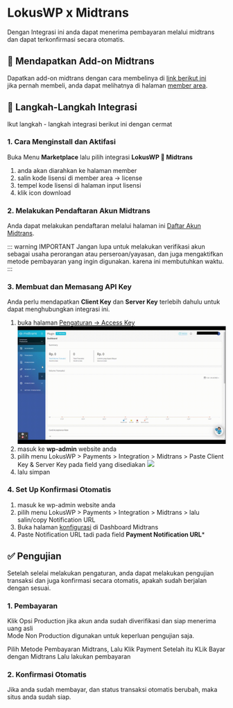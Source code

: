 
# LokusWP x Midtrans

 <Badge text="Goal"/> Dengan Integrasi ini anda dapat menerima pembayaran melalui midtrans dan dapat terkonfirmasi secara otomatis.


## 🛒 Mendapatkan Add-on Midtrans
Dapatkan add-on midtrans dengan cara membelinya di [link berikut ini](https://lokuswp.id/plugins/midtrans/) \
jika  pernah membeli, anda dapat melihatnya di halaman [member area](https://member.lokuswp.id).


## 👣 Langkah-Langkah Integrasi

Ikut langkah - langkah integrasi berikut ini dengan cermat

### 1. Cara Menginstall dan Aktifasi

Buka Menu **Marketplace** lalu pilih integrasi **LokusWP 🤝 Midtrans**
1. anda akan diarahkan ke halaman member
2. salin kode lisensi di member area -> license
3. tempel kode lisensi di halaman input lisensi
4. klik icon download

### 2. Melakukan Pendaftaran Akun Midtrans

Anda dapat melakukan pendaftaran melalui halaman ini [Daftar Akun Midtrans](https://dashboard.midtrans.com/register).


::: warning IMPORTANT
Jangan lupa untuk melakukan verifikasi akun sebagai usaha perorangan atau perseroan/yayasan, dan juga mengaktifkan metode pembayaran yang ingin digunakan. karena ini membutuhkan waktu.
:::

### 3. Membuat dan Memasang API Key

Anda perlu mendapatkan **Client Key** dan **Server Key** terlebih dahulu untuk dapat menghubungkan integrasi ini.
1. buka halaman [Pengaturan -> Access Key](https://dashboard.midtrans.com/settings/config_info)
   ![](assets/midtransconfig.gif)
2. masuk ke **wp-admin** website anda
3. pilih menu LokusWP > Payments > Integration > Midtrans > Paste Client Key & Server Key pada field yang disediakan
   ![](assets/midtrans-settings.gif)
4. lalu simpan

### 4. Set Up Konfirmasi Otomatis

1. masuk ke wp-admin website anda
2. pilih menu LokusWP > Payments > Integration > Midtrans > lalu salin/copy Notification URL
3. Buka halaman [konfigurasi](https://dashboard.midtrans.com/settings/vtweb_configuration) di Dashboard Midtrans
4. Paste Notification URL tadi pada field **Payment Notification URL***



## ✅ Pengujian

Setelah selelai melakukan pengaturan, anda dapat melakukan pengujian transaksi dan juga konfirmasi
secara otomatis, apakah sudah berjalan dengan sesuai.

### 1. Pembayaran

Klik Opsi Production jika akun anda sudah diverifikasi dan siap menerima uang asli\
Mode Non Production digunakan untuk keperluan pengujian saja.

Pilih Metode Pembayaran Midtrans, Lalu Klik Payment
Setelah itu KLik Bayar dengan Midtrans
Lalu lakukan pembayaran

### 2. Konfirmasi Otomatis

Jika anda sudah membayar, dan status transaksi otomatis berubah, maka
situs anda sudah siap.